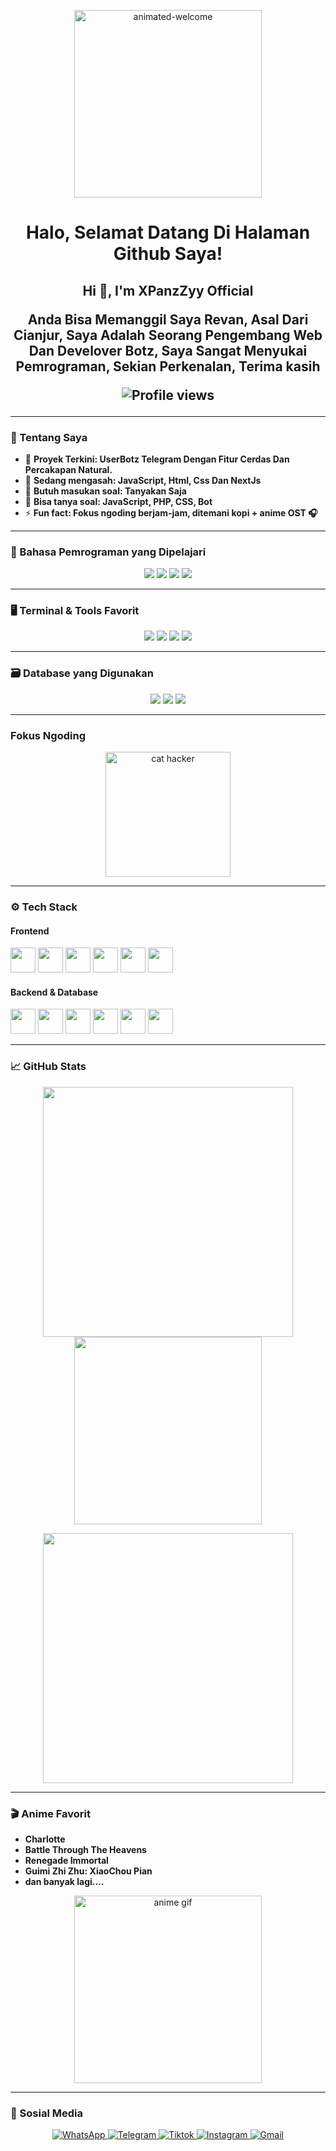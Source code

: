<p align="center">
  <img src="https://user-images.githubusercontent.com/73097560/115834477-dbab4500-a447-11eb-908a-139a6edaec5c.gif" alt="animated-welcome" width="300"/>
</p>

<h1 align="center">Halo, Selamat Datang Di Halaman Github Saya!</h1>
<h2 align="center">Hi 👋, I'm XPanzZyy Official</2>

**Anda Bisa Memanggil Saya Revan, Asal Dari Cianjur, Saya Adalah Seorang Pengembang Web Dan Develover Botz, Saya Sangat Menyukai Pemrograman, Sekian Perkenalan, Terima kasih**

<p align="center">
  <img src="https://komarev.com/ghpvc/?username=XPanzZyyOfficial&label=Profile%20views&color=0e75b6&style=flat" alt="Profile views"/>
</p>

---

### 🧩 Tentang Saya

- 🔭 **Proyek Terkini: UserBotz Telegram Dengan Fitur Cerdas Dan Percakapan Natural.**
- 🌱 **Sedang mengasah: JavaScript, Html, Css Dan NextJs**
- 🤔 **Butuh masukan soal: Tanyakan Saja**
- 💬 **Bisa tanya soal: JavaScript, PHP, CSS, Bot**
- ⚡ **Fun fact: Fokus ngoding berjam-jam, ditemani kopi + anime OST 🎧**

---

### 🧠 Bahasa Pemrograman yang Dipelajari

<p align="center">
  <img src="https://img.shields.io/badge/JavaScript-F7DF1E?style=for-the-badge&logo=javascript&logoColor=black"/>
  <img src="https://img.shields.io/badge/TypeScript-007ACC?style=for-the-badge&logo=typescript&logoColor=white"/>
  <img src="https://img.shields.io/badge/PHP-777BB4?style=for-the-badge&logo=php&logoColor=white"/>
  <img src="https://img.shields.io/badge/Python-306998?style=for-the-badge&logo=python&logoColor=white"/>
</p>

---

### 🖥️ Terminal & Tools Favorit

<p align="center">
  <img src="https://img.shields.io/badge/Termux-000000?style=for-the-badge&logo=gnubash&logoColor=white"/>
  <img src="https://img.shields.io/badge/Linux-FCC624?style=for-the-badge&logo=linux&logoColor=black"/>
  <img src="https://shields.io/badge/Acode-4caf50?style=for-the-badge&logo=Acode&logoColor=green"/>
  <img src="https://img.shields.io/badge/Git-F05032?style=for-the-badge&logo=git&logoColor=white"/>
</p>

---

### 🗃️ Database yang Digunakan

<p align="center">
  <img src="https://img.shields.io/badge/MySQL-005C84?style=for-the-badge&logo=mysql&logoColor=white"/>
  <img src="https://img.shields.io/badge/MongoDB-47A248?style=for-the-badge&logo=mongodb&logoColor=white"/>
  <img src="https://img.shields.io/badge/Firebase-FFCA28?style=for-the-badge&logo=firebase&logoColor=black"/>
</p>

---

### Fokus Ngoding

<p align="center">
  <img src="https://media.giphy.com/media/v1.Y2lkPTc5MGI3NjExN2c4eXZmdGE4aXZlZ2J2bXNyODN6bzEybXZoY2d5emc0a2h6ODJldCZlcD12MV9naWZzX3NlYXJjaCZjdD1n/JIX9t2j0ZTN9S/giphy.gif" alt="cat hacker" width="200"/>
</p>

---

### ⚙️ Tech Stack

#### Frontend
<p>
  <img src="https://cdn.worldvectorlogo.com/logos/html-1.svg" width="40"/> 
  <img src="https://cdn.worldvectorlogo.com/logos/css-3.svg" width="40"/> 
  <img src="https://cdn.worldvectorlogo.com/logos/javascript-1.svg" width="40"/>
  <img src="https://cdn.worldvectorlogo.com/logos/typescript.svg" width="40"/>
  <img src="https://cdn.worldvectorlogo.com/logos/react-2.svg" width="40"/>
  <img src="https://cdn.worldvectorlogo.com/logos/tailwindcss.svg" width="40"/>
</p>

#### Backend & Database
<p>
  <img src="https://cdn.worldvectorlogo.com/logos/nodejs-icon.svg" width="40"/>
  <img src="https://cdn.worldvectorlogo.com/logos/express-109.svg" width="40"/>
  <img src="https://cdn.worldvectorlogo.com/logos/php.svg" width="40"/>
  <img src="https://cdn.worldvectorlogo.com/logos/python-5.svg" width="40"/>
  <img src="https://cdn.worldvectorlogo.com/logos/mysql-6.svg" width="40"/>
  <img src="https://cdn.worldvectorlogo.com/logos/mongodb-icon-1.svg" width="40"/>
</p>

---

### 📈 GitHub Stats

<p align="center">
  <img src="https://github-readme-stats.vercel.app/api?username=XPanzZyyOfficial&show_icons=true&theme=dracula&line_height=27&hide_border=true" width="400"/>
  <img src="https://github-readme-stats.vercel.app/api/top-langs/?username=XPanzZyyOfficial&layout=compact&theme=dracula&hide_border=true" width="300"/>
</p>

<p align="center">
  <img src="https://github-readme-streak-stats.herokuapp.com/?user=XPanzZyyOfficial&theme=dark&hide_border=true" width="400"/>
</p>

---

### 🎬 Anime Favorit

- **Charlotte**
- **Battle Through The Heavens**  
- **Renegade Immortal**  
- **Guimi Zhi Zhu: XiaoChou Pian**  
- **dan banyak lagi....**

<p align="center">
  <img src="https://media.giphy.com/media/Cmr1OMJ2FN0B2/giphy.gif" alt="anime gif" width="300"/>
</p>

---

### 🔗 Sosial Media

<p align="center">
  <a href="https://wa.me/6283875773656" target="_blank">
    <img src="https://img.shields.io/badge/WhatsApp-%23E4405F.svg?style=for-the-badge&logo=WhatsApp&logoColor=white" alt="WhatsApp">
  </a>
  <a href="https://t.me/XPanzZyyOfficial" target="_blank">
    <img src="https://img.shields.io/badge/Telegram-%23E4405F.svg?style=for-the-badge&logo=Telegram&logoColor=white" alt="Telegram">
  </a>
  <a href="https://www.tiktok.com/revanofficial218" target="_blank">
    <img src="https://img.shields.io/badge/Tiktok-%23E4405F.svg?style=for-the-badge&logo=Tiktok&logoColor=white" alt="Tiktok">
  </a>
  <a href="https://www.instagram.com/arevanofficial_" target="_blank">
    <img src="https://img.shields.io/badge/Instagram-%23E4405F.svg?style=for-the-badge&logo=Instagram&logoColor=white" alt="Instagram">
  </a>
  <a href="mailto:SuppXPanzZyyOfficial@email.com">
    <img src="https://img.shields.io/badge/Gmail-D14836?style=for-the-badge&logo=gmail&logoColor=white" alt="Gmail">
  </a>
</p>
